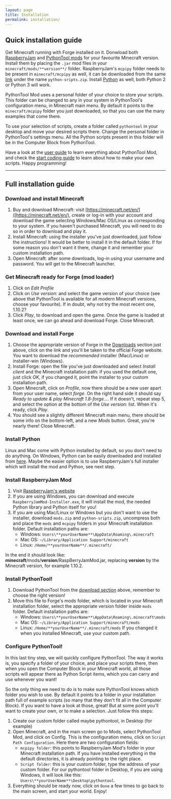 ```yaml
---
layout: page
title: Installation
permalink: installation/
---
```


## Quick installation guide

Get Minecraft running with Forge installed on it. Donwload both [RaspberryJam](https://github.com/arpruss/raspberryjammod/releases/latest) and [PythonTool mods](/PythonTool-Mod/downloads/) for your favourite Minecraft version. Install them by placing the `.jar` mod files in your `minecraft/mods/**version**/` folder. RaspberryJam's `mcpipy` folder needs to be present in `minecraft/mcpipy` as well, it can be downloaded from the same [link](https://github.com/arpruss/raspberryjammod/releases/latest) under the name `python-sripts.zip`. Install [Python](https://www.python.org/downloads/) as well, both Python 2 or Python 3 will work.

PythonTool Mod uses a personal folder of your choice to store your scripts. This folder can be changed to any in your system in PythonTool's configuration menu, in Minecraft main menu. By default it points to the `minecraft/mcpipy` folder you just downloaded, so that you can use the many examples that come there.

To use your selection of scripts, create a folder called `pythontool` in your desktop and move your desired scripts there. Change the personal folder in PythonTool's settings menu. All the Python scripts present in this folder will be in the Computer Block from PythonTool.

Have a look at the [user guide](/PythonTool-Mod/userguide/) to learn everything about PythonTool Mod, and check the [start coding guide](/PythonTool-Mod/startcoding/) to learn about how to make your own scripts. Happy programming!

---

## Full installation guide

### Download and install Minecraft

1. Buy and download Minecraft: visit [https://minecraft.net/en/]([https://minecraft.net/en/), create or log-in with your account and download the game selecting Windows/Mac OS/Linux as corresponding to your system. If you haven't purchased Minecraft, you will need to do so in order to download and play it.
2. Install Minecraft: using the installer you've just downloaded, just follow the instructions! It would be better to install it in the default folder. If for some reason you don't want it there, change it and remember your custom installation path.
3. Open Minecraft: after some downloads, log-in using your username and password. You will get to the Minecraft launcher.

### Get Minecraft ready for Forge (mod loader)

1. Click on *Edit Profile*
2. Click on *Use version:* and select the game version of your choice (see above that PythonTool is available for all modern Minecraft versions, choose your favourite). If in doubt, why not try the most recent one, 1.10.2?
4. Click *Play*, to download and open the game. Once the game is loaded at least once, we can go ahead and download Forge. Close Minecraft.

### Download and install Forge

1. Choose the appropriate version of Forge in the [Downloads](/PythonTool-Mod/downloads/) section just above, click on the link and you'll be taken to the official Forge website. You want to download the *recommended* installer (Mac/Linux) or installer-win (Windows).
2. Install Forge: open the file you've just downloaded and select *Install client* and the Minecraft installation path: if you used the default one, just click *OK*, if you changed it, point the installer to your custom installation path.
3. Open Minecraft, click on *Profile*, now there should be a new user apart from your user name, select *forge*. On the right hand side it should say *Ready to update & play Minecraft 1.8-forge...*. If it doesn't, repeat step 5, and select the option at the bottom of the *Use version:* list. When it's ready, click *Play*.
4. You should see a slightly different Minecraft main menu, there should be some info on the bottom-left, and a new *Mods* button. Great, you're nearly there! Close Minecraft.

### Install Python

Linux and Mac come with Python installed by default, so you don't need to do anything. On Windows, Python can be easily downloaded and installed from [here](https://www.python.org/downloads/). Maybe the easier option is to use RaspberryJam's full installer which will install the mod and Python, see next step.

### Install RaspberryJam Mod

1. Visit [RaspberryJam's website](https://github.com/arpruss/raspberryjammod/releases/latest)
2. If you are using Windows, you can download and execute `RaspberryJamMod-Installer.exe`, it will install the mod, the needed Python library and Python itself for you!
3. If you are using Mac/Linux or Windows but you don't want to use the installer, download `mods.zip` and `python-sripts.zip`, uncompress both and place the `mods` and `mcpipy` folders in your Minecraft installation folder. Default installation paths are:
    * Windows: `Users\**yourUserName**\AppData\Roaming\.minecraft`
    * Mac OS: `~/Library/Application Support/minecraft`
    * Linux: `/Home/**yourUserName**/.minecraft/`

In the end it should look like: **minecraft**/mods/**version**/RaspBerryJamMod.jar, replacing **version** by the Minecraft version, for example 1.10.2.

### Install PythonTool!

1. Download PythonTool from the [download section](/PythonTool-Mod/downloads/) above, remember to choose the right version!
2. Move this file to Forge's mods folder, which is located in your Minecraft installation folder, select the appropriate version folder inside `mods` folder. Default installation paths are:
    * Windows: `Users\**yourUserName**\AppData\Roaming\.minecraft\mods`
    * Mac OS: `~/Library/Application Support/minecraft/mods`
    * Linux: `/Home/**yourUserName**/.minecraft/mods`
If you changed it when you installed Minecraft, use your custom path.

### Configure PythonTool!

In this last tiny step, we will quickly configure PythonTool. The way it works is, you specify a folder of your choice, and place your scripts there, then when you open the Computer Block in your Minecraft world, all those scripts will appear there as Python Script items, which you can carry and use whenever you want!

So the only thing we need to do is to make sure PythonTool knows which folder you wish to use. By default it points to a folder in your installation path full of example scripts (so many that they don't fit all in the Computer Block). If you want to have a look at those, great! But at some point you'll want to create your own, or to make a selection. Just follow this steps:

1. Create our custom folder called maybe pythontool, in Desktop (for example)
2. Open Minecraft, and in the main screen go to Mods, select PythonTool Mod, and click on Config. This is the configuration menu, click on `Script Path Configuration`. Here there are two configuration fields:
   * `mcpipy folder`: this points to RaspberryJam Mod's folder in your Minecraft installation path. If you have installed everything in the default directories, it is already pointing to the right place.
   * `Script folder`: this is your custom folder, type the address of your custom folder. For our pythontool folder in Desktop, if you are using Windows, it will look like this: `Users\**yourUserName**\Desktop\pythontool`.
3. Everything should be ready now, click on `Done` a few times to go back to the main screen, and start your world. Enjoy!
